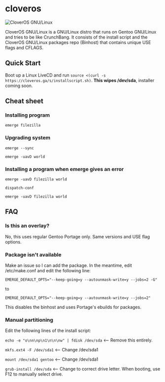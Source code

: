 # cloveros
![CloverOS GNU/Linux](https://raw.githubusercontent.com/chiru-no/cloveros/master/logo.png "CloverOS GNU/Linux")

CloverOS GNU/Linux is a GNU/Linux distro that runs on Gentoo GNU/Linux and tries to be like CrunchBang. It consists of the install script and the CloverOS GNU/Linux packages repo (Binhost) that contains unique USE flags and CFLAGS.

## Quick Start
Boot up a Linux LiveCD and run `source <(curl -s https://cloveros.ga/s/installscript.sh)`. **This wipes /dev/sda**, installer coming soon.

## Cheat sheet

### Installing program
`emerge filezilla`

### Upgrading system
`emerge --sync`

`emerge -uavD world`

### Installing a program when emerge gives an error
`emerge -uavD filezilla world`

`dispatch-conf`

`emerge -uavD filezilla world`

## FAQ

### Is this an overlay?
No, this uses regular Gentoo Portage only. Same versions and USE flag options.

### Package isn't available
Make an issue so I can add the package. In the meantime, edit /etc/make.conf and edit the following line:

`EMERGE_DEFAULT_OPTS="--keep-going=y --autounmask-write=y --jobs=2 -G"`

to

`EMERGE_DEFAULT_OPTS="--keep-going=y --autounmask-write=y --jobs=2"`

This disables the binhost and uses Portage's ebuilds for packages.

### Manual partitioning
Edit the following lines of the install script:

`echo -e "o\nn\np\n1\n\n\nw" | fdisk /dev/sda` <-- Remove this entirely.

`mkfs.ext4 -F /dev/sda1` <-- Change /dev/sda1

`mount /dev/sda1 gentoo` <-- Change /dev/sda1

`grub-install /dev/sda` <-- Change to correct drive letter. When booting, use F12 to manually select drive.
